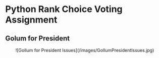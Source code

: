# Python Rank Choice Voting Assignment

## Golum for President

<p align="center">
  ![Gollum for President Issues](/images/GollumPresidentIssues.jpg)
</p>
